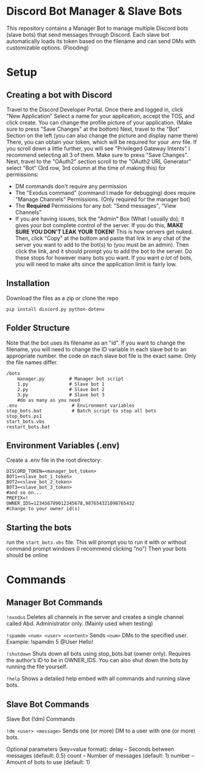 # Discord Bot Manager & Slave Bots

This repository contains a Manager Bot to manage multiple Discord bots (slave bots) that send messages through Discord. Each slave bot automatically loads its token based on the filename and can send DMs with customizable options. (Flooding)

# Setup
## Creating a bot with Discord
Travel to the Discord Developer Portal.
Once there and logged in, click "New Application"
Select a name for your application, accept the TOS, and click create.
You can change the profile picture of your application. (Make sure to press "Save Changes" at the bottom)
Next, travel to the "Bot" Section on the left (you can also change the picture and display name there)
There, you can obtain your token, which will be required for your .env file.
If you scroll down a little further, you will see "Privileged Gateway Intents"
I recommend selecting all 3 of them. 
Make sure to press "Save Changes".
Next, travel to the "OAuth2" section 
scroll to the "OAuth2 URL Generator"
select "Bot" (3rd row, 3rd column at the time of making this)
for permissions:
- DM commands don't require any permission
- The "Exodus command" (command I made for debugging)  does require "Manage Channels" Permissions. (Only required for the manager bot)
- The **Required** Permissions for any bot: "Send messages", "View Channels"
- If you are having issues, tick the "Admin" Box (What I usually do); it gives your bot complete control of the server. If you do this, **MAKE SURE YOU DON'T LEAK YOUR TOKEN!** This is how servers get nuked.
Then, click "Copy" at the bottom and paste that link in any chat of the server you want to add to the bot(s) to (you must be an admin).
Then click the link, and it should prompt you to add the bot to the server. Do these stops for however many bots you want. If you want *a lot* of bots, you will need to make alts since the application limit is fairly low.

## Installation
Download the files as a zip or clone the repo 

```
pip install discord.py python-dotenv
```
## Folder Structure
Note that the bot uses its filename as an "id". If you want to change the filename, you will need to change the ID variable in each slave bot to an appropriate number. the code on each slave bot file is the exact same. Only the file names differ.
```
/bots
    manager.py         # Manager bot script
    1.py               # Slave bot 1
    2.py               # Slave bot 2
    3.py               # Slave bot 3
    #do as many as you need
.env                    # Environment variables
stop_bots.bat           # Batch script to stop all bots
stop_bots.ps1
start_bots.vbs
restart_bots.bat
```
## Environment Variables (.env)
Create a .env file in the root directory:
```
DISCORD_TOKEN=<manager_bot_token>
BOT1=<slave_bot_1_token>
BOT2=<slave_bot_2_token>
BOT3=<slave_bot_3_token>
#and so on...
PREFIX=!
OWNER_IDS=123456789012345678,987654321098765432
#change to your owner id(s)
```
## Starting the bots
run the ``` start_bots.vbs ``` file. This will prompt you to run it with or without command prompt windows (I recommend clicking "no")
Then your bots should be online
# Commands
## Manager Bot Commands

``` !exodus ```
Deletes all channels in the server and creates a single channel called Abd. Administrator only. (Mainly used when testing)

``` !spamdm <num> <user> <content> ```
Sends ``` <num> ``` DMs to the specified user. Example: !spamdm 5 @User Hello!

``` !shutdown ```
Shuts down all bots using stop_bots.bat (owner only). Requires the author’s ID to be in OWNER_IDS. You can also shut down the bots by running the file yourself.

``` !help ```
Shows a detailed help embed with all commands and running slave bots.

## Slave Bot Commands
Slave Bot (!dm) Commands

```!dm <user> <message>``` 
Sends one (or more) DM to a user with one (or more) bots.

Optional parameters (key=value format):
delay – Seconds between messages (default: 0.5)
count – Number of messages (default: 1)
number – Amount of bots to use (default: 1)
